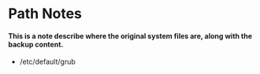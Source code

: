 # Path Notes
#### This is a note describe where the original system files are, along with the backup content.

* /etc/default/grub
